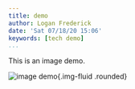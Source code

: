 ```yaml
---
title: demo
author: Logan Frederick
date: 'Sat 07/18/20 15:06'
keywords: [tech demo]
...
```


This is an image demo.

![image demo](/static/assets/test.jpeg){.img-fluid .rounded}
